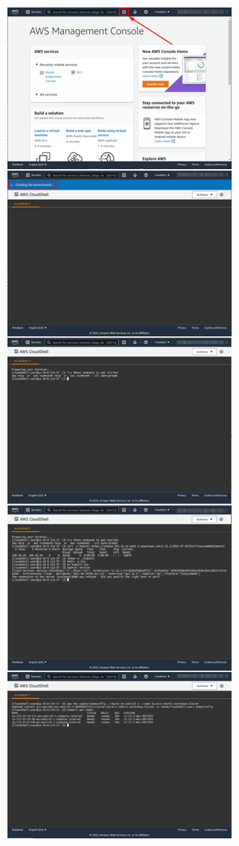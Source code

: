<img src="04-kubectl-00.png"/>
<img src="04-kubectl-01.png"/>
<img src="04-kubectl-02.png"/>
<img src="04-kubectl-03.png"/>
<img src="04-kubectl-04.png"/>
